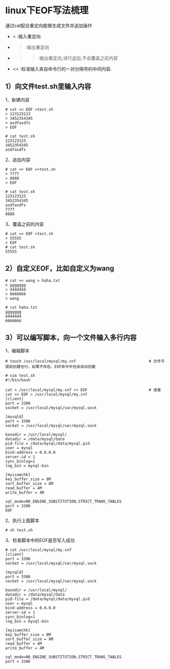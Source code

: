 linux下EOF写法梳理
===

通过cat配合重定向能够生成文件并追加操作
- < :输入重定向
- > :输出重定向
- >> :输出重定向,进行追加,不会覆盖之前内容
- << :标准输入来自命令行的一对分隔号的中间内容.

1）向文件test.sh里输入内容
---

1、新建内容
```
# cat << EOF >test.sh
> 123123123
> 3452354345
> asdfasdfs
> EOF

# cat test.sh
123123123
3452354345
asdfasdfs
```

2、追加内容
```
# cat << EOF >>test.sh
> 7777
> 8888
> EOF

# cat test.sh
123123123
3452354345
asdfasdfs
7777
8888
```

3、覆盖之前的内容
```
# cat << EOF >test.sh
> 55555
> EOF
# cat test.sh
55555
```

2）自定义EOF，比如自定义为wang
---
```
# cat << wang > haha.txt
> ggggggg
> 4444444
> 6666666
> wang

# cat haha.txt
ggggggg
4444444
6666666
```

3）可以编写脚本，向一个文件输入多行内容
---

1、编辑脚本
```
# touch /usr/local/mysql/my.cnf                                # 文件不提前创建也行，如果不存在，EOF命令中也会自动创建

# vim test.sh
#!/bin/bash

cat > /usr/local/mysql/my.cnf << EOF                           # 或者cat << EOF > /usr/local/mysql/my.cnf
[client]
port = 3306
socket = /usr/local/mysql/var/mysql.sock

[mysqld]
port = 3306
socket = /usr/local/mysql/var/mysql.sock

basedir = /usr/local/mysql/
datadir = /data/mysql/data
pid-file = /data/mysql/data/mysql.pid
user = mysql
bind-address = 0.0.0.0
server-id = 1
sync_binlog=1
log_bin = mysql-bin

[myisamchk]
key_buffer_size = 8M
sort_buffer_size = 8M
read_buffer = 4M
write_buffer = 4M

sql_mode=NO_ENGINE_SUBSTITUTION,STRICT_TRANS_TABLES
port = 3306
EOF
```

2、执行上面脚本
```
# sh test.sh 
```

3、检查脚本中的EOF是否写入成功
```
# cat /usr/local/mysql/my.cnf 
[client]
port = 3306
socket = /usr/local/mysql/var/mysql.sock

[mysqld]
port = 3306
socket = /usr/local/mysql/var/mysql.sock

basedir = /usr/local/mysql/
datadir = /data/mysql/data
pid-file = /data/mysql/data/mysql.pid
user = mysql
bind-address = 0.0.0.0
server-id = 1
sync_binlog=1
log_bin = mysql-bin

[myisamchk]
key_buffer_size = 8M
sort_buffer_size = 8M
read_buffer = 4M
write_buffer = 4M

sql_mode=NO_ENGINE_SUBSTITUTION,STRICT_TRANS_TABLES
port = 3306
```
